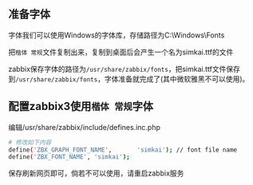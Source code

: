
## 准备字体

字体我们可以使用Windows的字体库，存储路径为C:\Windows\Fonts

把`楷体 常规`文件复制出来，复制到桌面后会产生一个名为simkai.ttf的文件

zabbix保存字体的路径为`/usr/share/zabbix/fonts`，把simkai.ttf文件保存到`/usr/share/zabbix/fonts`，字体准备就完成了(其中微软雅黑不可以使用)。


## 配置zabbix3使用`楷体 常规`字体
编辑/usr/share/zabbix/include/defines.inc.php
```bash
# 修改如下内容
define('ZBX_GRAPH_FONT_NAME',       'simkai'); // font file name
define('ZBX_FONT_NAME', 'simkai');
```

保存刷新网页即可，倘若不可以使用，请重启zabbix服务

